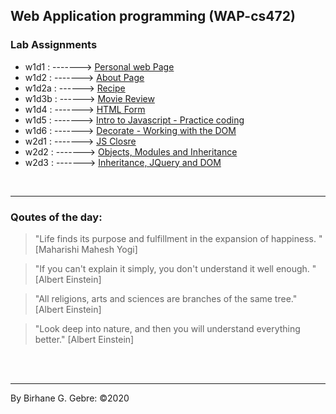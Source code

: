 ## Web Application programming (WAP-cs472)
### Lab Assignments

- w1d1 : -------> [Personal web Page](https://birhanegg.github.io/cs472/lab1/)
- w1d2 :  -------> [About Page](https://birhanegg.github.io/cs472/lab2/about.html)
- w1d2a : ------> [Recipe](https://birhanegg.github.io/cs472/w1d2recipe/index.html) 
- w1d3b :   ------> [Movie Review](https://birhanegg.github.io/cs472/w1d3b/tmnt.html)
- w1d4 :   -------> [HTML Form](https://birhanegg.github.io/cs472/w1d4/index.html)
- w1d5 :   -------> [Intro to Javascript - Practice coding](https://birhanegg.github.io/cs472/w1d5/index.html)
- w1d6 :   -------> [Decorate - Working with the DOM](https://birhanegg.github.io/cs472/w1d6/index.html)
- w2d1 :   -------> [JS Closre](https://birhanegg.github.io/cs472/w2d1/index.html)
- w2d2 :   -------> [Objects, Modules and Inheritance](https://birhanegg.github.io/cs472/w2d2/index.html)
- w2d3 :   -------> [Inheritance, JQuery and DOM](https://birhanegg.github.io/cs472/w2d3/index.html)
			
<br><hr> 
###  Qoutes of the day: 

> "Life finds its purpose and fulfillment in the expansion of happiness.  " [Maharishi Mahesh Yogi]

> "If you can't explain it simply, you don't understand it well enough. " [Albert Einstein]

> "All religions, arts and sciences are branches of the same tree." [Albert Einstein]

> "Look deep into nature, and then you will understand everything better." [Albert Einstein]



<br><br><hr>
By Birhane G. Gebre: &copy;2020